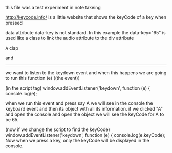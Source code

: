 this file was a test experiment in note takeing


http://keycode.info/   is a little website that shows the keyCode of a key when pressed 

data attribute 
data-key is not standard. In this example the data-key="65" is used like a class to link the audio attribute to the div attribute 
 <div data-key="65" class="key">
      <kbd>A</kbd>
      <span class="sound">clap</span>
    </div>

and

  <audio data-key="65" src="sounds/clap.wav"></audio>

----------------------

 we want to listen to the keydown event and when this happens we are going 
 to run this function (e) ((the event))

(in the script tag)
 window.addEventListener('keydown', function (e) {
   console.log(e);
 
 when we run this event and press say A we will see in the console the keyboard event and then its object 
 with all its information. 
 if we clicked "A" and open the console and open the object we will see the keyCode for A to be 65. 

 (now if we change the script to find the keyCode)
 window.addEventListener('keydown', function (e) {
   console.log(e.keyCode);
   Now when we press a key, only the keyCode will be displayed in the console. 
